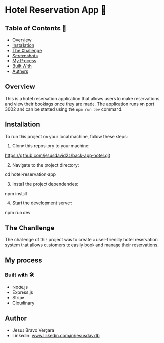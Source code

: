# Hotel Reservation App 🏨

## Table of Contents 📄

- [Overview](#overview)
- [Installation](#installation)
- [The Challenge](#the-challenge)
- [Screenshots](#screenshots)
- [My Process](#my-process)
- [Built With](#built-with)
- [Authors](#authors)

## Overview

This is a hotel reservation application that allows users to make reservations and view their bookings once they are made. The application runs on port 3002 and can be started using the `npm run dev` command.

## Installation

To run this project on your local machine, follow these steps:

1. Clone this repository to your machine:

https://github.com/jesusdavid24/back-app-hotel.git

2. Navigate to the project directory:

cd hotel-reservation-app

3. Install the project dependencies:

npm install

4. Start the development server:

npm run dev

## The Chanllenge

The challenge of this project was to create a user-friendly hotel reservation system that allows customers to easily book and manage their reservations.

## My process

### Built with 🛠️

- Node.js
- Express.js
- Stripe
- Cloudinary

## Author

- Jesus Bravo Vergara
- Linkedin: www.linkedin.com/in/jesusdavidb
